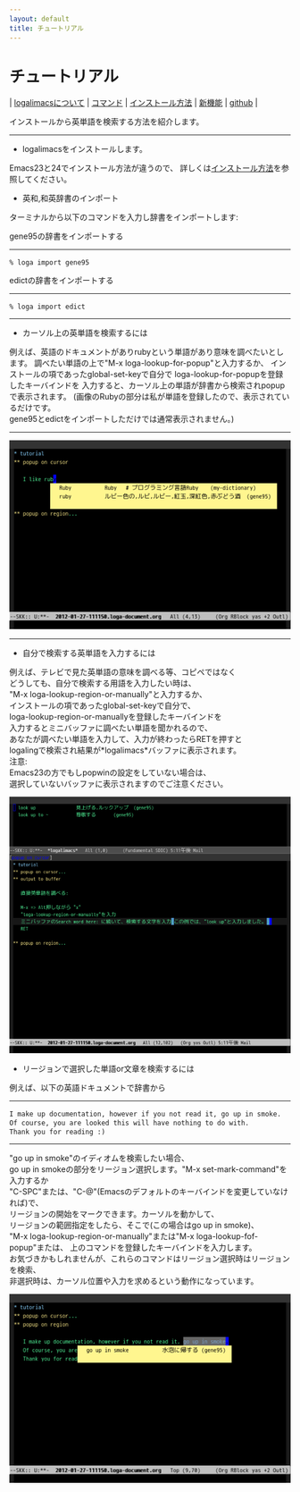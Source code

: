 ```yaml
---
layout: default
title: チュートリアル
---
```

 
# チュートリアル

| [logalimacsについて](/logalimacs/about.html) | [コマンド](/logalimacs/commands.html) | [インストール方法](/logalimacs/install.html) | [新機能](/logalimacs/whatsnew.html) | [github](https://github.com/logaling/logalimacs) |

インストールから英単語を検索する方法を紹介します。

---

* logalimacsをインストールします。

Emacs23と24でインストール方法が違うので、
詳しくは[インストール方法](/logalimacs/install.html)を参照してください。

* 英和,和英辞書のインポート

ターミナルから以下のコマンドを入力し辞書をインポートします:


gene95の辞書をインポートする

---

    % loga import gene95

edictの辞書をインポートする

---

    % loga import edict

---

* カーソル上の英単語を検索するには

例えば、英語のドキュメントがありrubyという単語があり意味を調べたいとします。
調べたい単語の上で"M-x loga-lookup-for-popup"と入力するか、
インストールの項であったglobal-set-keyで自分で
loga-lookup-for-popupを登録したキーバインドを
入力すると、カーソル上の単語が辞書から検索されpopupで表示されます。
(画像のRubyの部分は私が単語を登録したので、表示されているだけです。  
gene95とedictをインポートしただけでは通常表示されません。)

---

![カーソルでpopup](/logalimacs/images/popupCursor.png)

---

* 自分で検索する英単語を入力するには

例えば、テレビで見た英単語の意味を調べる等、コピペではなく  
どうしても、自分で検索する用語を入力したい時は、  
"M-x loga-lookup-region-or-manually"と入力するか、  
インストールの項であったglobal-set-keyで自分で、  
loga-lookup-region-or-manuallyを登録したキーバインドを  
入力するとミニバッファに調べたい単語を聞かれるので、  
あなたが調べたい単語を入力して、入力が終わったらRETを押すと  
logalingで検索され結果が\*logalimacs\*バッファに表示されます。  
注意:  
Emacs23の方でもしpopwinの設定をしていない場合は、  
選択していないバッファに表示されますのでご注意ください。


![自分で入力して検索](/logalimacs/images/outputBuffer.png)

* リージョンで選択した単語or文章を検索するには

例えば、以下の英語ドキュメントで辞書から  

---

    I make up documentation, however if you not read it, go up in smoke.
    Of course, you are looked this will have nothing to do with.
    Thank you for reading :)

---

"go up in smoke"のイディオムを検索したい場合、  
go up in smokeの部分をリージョン選択します。"M-x set-mark-command"を入力するか  
"C-SPC"または、"C-@"(Emacsのデフォルトのキーバインドを変更していなければ)で、  
リージョンの開始をマークできます。カーソルを動かして、  
リージョンの範囲指定をしたら、そこで(この場合はgo up in smoke)、  
"M-x loga-lookup-region-or-manually"または"M-x loga-lookup-fof-popup"または、 
上のコマンドを登録したキーバインドを入力します。  
お気づきかもしれませんが、これらのコマンドはリージョン選択時はリージョンを検索、  
非選択時は、カーソル位置や入力を求めるという動作になっています。  


![リージョンでpopup](/logalimacs/images/popupRegion.png)

